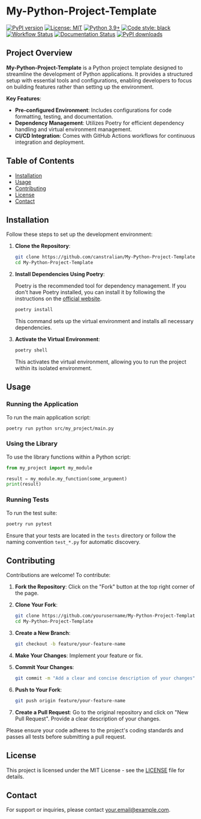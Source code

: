 # My-Python-Project-Template

[![PyPI version](https://badge.fury.io/py/my-python-package.svg)](https://pypi.org/project/my-python-package/)
[![License: MIT](https://img.shields.io/badge/License-MIT-yellow.svg)](https://opensource.org/licenses/MIT)
[![Python 3.9+](https://img.shields.io/badge/python-%3E%3D3.9-blue.svg)](https://www.python.org/downloads)
[![Code style: black](https://img.shields.io/badge/code%20style-black-000000.svg)](https://github.com/psf/black)
[![Workflow Status](https://github.com/canstralian/My-Python-Project-Template/actions/workflows/ci.yml/badge.svg)](https://github.com/canstralian/My-Python-Project-Template/actions)
[![Documentation Status](https://readthedocs.org/projects/my-python-project-template/badge/?version=latest)](https://my-python-project-template.readthedocs.io/en/latest/)
[![PyPI downloads](https://img.shields.io/pypi/dm/my-python-project-template.svg)](https://pypi.org/project/my-python-project-template/)

## Project Overview

**My-Python-Project-Template** is a Python project template designed to streamline the development of Python applications. It provides a structured setup with essential tools and configurations, enabling developers to focus on building features rather than setting up the environment.

**Key Features**:

- **Pre-configured Environment**: Includes configurations for code formatting, testing, and documentation.
- **Dependency Management**: Utilizes Poetry for efficient dependency handling and virtual environment management.
- **CI/CD Integration**: Comes with GitHub Actions workflows for continuous integration and deployment.

## Table of Contents

- [Installation](#installation)
- [Usage](#usage)
- [Contributing](#contributing)
- [License](#license)
- [Contact](#contact)

## Installation

Follow these steps to set up the development environment:

1. **Clone the Repository**:

   ```bash
   git clone https://github.com/canstralian/My-Python-Project-Template.git
   cd My-Python-Project-Template
   ```

2. **Install Dependencies Using Poetry**:

   Poetry is the recommended tool for dependency management. If you don't have Poetry installed, you can install it by following the instructions on the [official website](https://python-poetry.org/docs/#installation).

   ```bash
   poetry install
   ```

   This command sets up the virtual environment and installs all necessary dependencies.

3. **Activate the Virtual Environment**:

   ```bash
   poetry shell
   ```

   This activates the virtual environment, allowing you to run the project within its isolated environment.

## Usage

### Running the Application

To run the main application script:

```bash
poetry run python src/my_project/main.py
```

### Using the Library

To use the library functions within a Python script:

```python
from my_project import my_module

result = my_module.my_function(some_argument)
print(result)
```

### Running Tests

To run the test suite:

```bash
poetry run pytest
```


Ensure that your tests are located in the `tests` directory or follow the naming convention `test_*.py` for automatic discovery.

## Contributing

Contributions are welcome! To contribute:

1. **Fork the Repository**: Click on the "Fork" button at the top right corner of the page.
2. **Clone Your Fork**:

   ```bash
   git clone https://github.com/yourusername/My-Python-Project-Template.git
   cd My-Python-Project-Template
   ```

3. **Create a New Branch**:

   ```bash
   git checkout -b feature/your-feature-name
   ```

4. **Make Your Changes**: Implement your feature or fix.
5. **Commit Your Changes**:

   ```bash
   git commit -m "Add a clear and concise description of your changes"
   ```

6. **Push to Your Fork**:

   ```bash
   git push origin feature/your-feature-name
   ```

7. **Create a Pull Request**: Go to the original repository and click on "New Pull Request". Provide a clear description of your changes.

Please ensure your code adheres to the project's coding standards and passes all tests before submitting a pull request.

## License

This project is licensed under the MIT License - see the [LICENSE](LICENSE) file for details.

## Contact

For support or inquiries, please contact [your.email@example.com](mailto:your.email@example.com).
